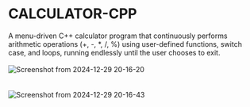 # CALCULATOR-CPP
A menu-driven C++ calculator program that continuously performs arithmetic operations (+, -, *, /, %) using user-defined functions, switch case, and loops, running endlessly until the user chooses to exit.
<br>
<br>
![Screenshot from 2024-12-29 20-16-20](https://github.com/user-attachments/assets/09731fc8-1d8a-45ff-bf72-1af1117ca72a)
<br>
<br>
<br>
![Screenshot from 2024-12-29 20-16-43](https://github.com/user-attachments/assets/261374bd-a126-4550-a789-469f37396751)

